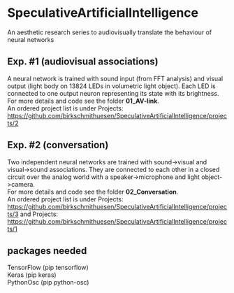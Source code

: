 # SpeculativeArtificialIntelligence
An aesthetic research series to audiovisually translate the behaviour of neural networks

## Exp. #1 (audiovisual associations)
A neural network is trained with sound input (from FFT analysis) and visual output (light body on 13824 LEDs in volumetric light object). Each LED is connected to one output neuron representing its state with its brightness. <br>
For more details and code see the folder <b>01_AV-link</b>. <br>
An ordered project list is under Projects: https://github.com/birkschmithuesen/SpeculativeArtificialIntelligence/projects/2

## Exp. #2 (conversation)
Two independent neural networks are trained with sound->visual and visual->sound associations. They are connected to each other in a closed circuit over the analog world with a speaker->microphone and light object->camera. <br>
For more details and code see the folder <b>02_Conversation</b>. <br>
An ordered project list is under Projects: https://github.com/birkschmithuesen/SpeculativeArtificialIntelligence/projects/3
and Projects: https://github.com/birkschmithuesen/SpeculativeArtificialIntelligence/projects/1

## packages needed
TensorFlow (pip tensorflow)<br>
Keras (pip keras)<br>
PythonOsc (pip python-osc)

